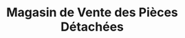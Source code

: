 ---
title: "Magasin de Vente des Pièces Détachées"
url: /nzerekore/magasin-de-vente-des-pieces-detachees/
shop: shop
---